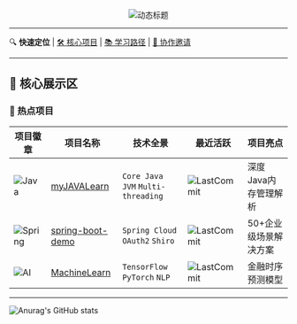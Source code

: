 <!-- 动态分隔线 -->
<div align="center">
  <img src="https://readme-typing-svg.demolab.com?font=Fira+Code&weight=600&size=26&duration=4000&pause=1000&color=58A6FF&center=true&vCenter=true&width=460&lines=Welcome+to+My+GitHub+Universe!;Full-Stack+Developer;Open+Source+Enthusiast" alt="动态标题" />
</div>

---

<!-- 技术栈导航 -->
🔍 ​**快速定位**​ | [🛠 核心项目](#-核心技术栈) | [📚 学习路径](#-知识图谱) | [🤝 协作邀请](#-协作社区)

---

## 🌟 核心展示区

### 🚀 热点项目
| 项目徽章 | 项目名称 | 技术全景 | 最近活跃 | 项目亮点 |
|---------|---------|---------|---------|---------|
| ![Java](https://img.shields.io/badge/Java-ED8B00?style=flat&logo=openjdk&logoColor=white) | [myJAVALearn](链接) | `Core Java` `JVM` `Multi-threading` | ![LastCommit](https://img.shields.io/github/last-commit/chengfushi/myJAVALearn) | 深度Java内存管理解析 |
| ![Spring](https://img.shields.io/badge/Spring-6DB33F?style=flat&logo=spring&logoColor=white) | [spring-boot-demo](链接) | `Spring Cloud` `OAuth2` `Shiro` | ![LastCommit](https://img.shields.io/github/last-commit/chengfushi/spring-boot-demo) | 50+企业级场景解决方案 |
| ![AI](https://img.shields.io/badge/AI-FF6F00?style=flat&logo=openai&logoColor=white) | [MachineLearn](链接) | `TensorFlow` `PyTorch` `NLP` | ![LastCommit](https://img.shields.io/github/last-commit/chengfushi/MachineLearn) | 金融时序预测模型 |

---

![Anurag's GitHub stats](https://github-readme-stats.vercel.app/api?chengfushianuraghazra)



